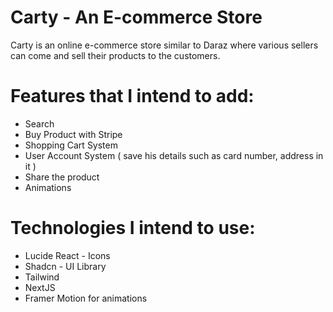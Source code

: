 # Carty - An E-commerce Store

Carty is an online e-commerce store similar to Daraz where various sellers can come and sell their products to the customers.

# Features that I intend to add:

- Search
- Buy Product with Stripe
- Shopping Cart System
- User Account System ( save his details such as card number, address in it )
- Share the product
- Animations

# Technologies I intend to use:

- Lucide React - Icons
- Shadcn - UI Library
- Tailwind
- NextJS
- Framer Motion for animations

